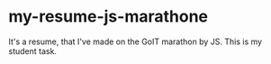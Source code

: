 # my-resume-js-marathone
It's a resume, that I've made on the GoIT marathon by JS. This is my student  task. 
